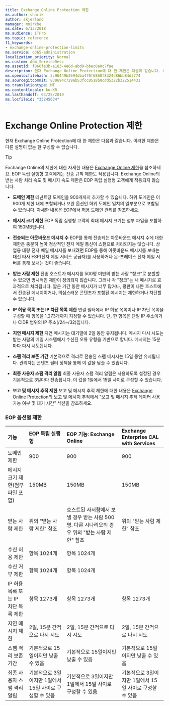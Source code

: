 ```yaml
---
title: Exchange Online Protection 제한
ms.author: sharik
author: skjerland
manager: mnirkhe
ms.date: 6/13/2018
ms.audience: ITPro
ms.topic: reference
f1_keywords:
- exchange-online-protection-limits
ms.service: o365-administration
localization_priority: Normal
ms.custom: Adm_ServiceDesc
ms.assetid: f866fe3b-a183-4e6d-abd9-bbec0a0c7fae
description: 현재 Exchange Online Protection에 대 한 제한은 다음과 같습니다. 이러한 제한은 다른 설명이 없는 한 구성할 수 없습니다.
ms.openlocfilehash: 3c96449b2694dba470f6860f8324d86bb84d3774
ms.sourcegitcommit: 830694c729ab53fcc8518b0cdd5322b322514431
ms.translationtype: MT
ms.contentlocale: ko-KR
ms.lasthandoff: 04/25/2019
ms.locfileid: "33245634"
---
```

# <a name="exchange-online-protection-limits"></a>Exchange Online Protection 제한

현재 Exchange Online Protection에 대 한 제한은 다음과 같습니다. 이러한 제한은 다른 설명이 없는 한 구성할 수 없습니다. 
  
> [!TIP]
> Exchange Online의 제한에 대한 자세한 내용은 [Exchange Online 제한](../exchange-online-service-description/exchange-online-limits.md)을 참조하세요. EOP 독립 실행형 고객에게는 전송 규칙 제한도 적용됩니다. Exchange Online의 받는 사람 처리 속도 및 메시지 속도 제한은 EOP 독립 실행형 고객에게 적용되지 않습니다. 
  
- **도메인 제한** 테넌트당 도메인을 900개까지 추가할 수 있습니다. 하위 도메인은 이 900개 제한 내에 포함되거나 보완 옵션인 하위 도메인 일치의 일부분으로 포함될 수 있습니다. 자세한 내용은 [EOP에서 허용 도메인 관리](https://go.microsoft.com/fwlink/p/?LinkId=282239)를 참조하세요.
    
- **메시지 크기 제한** EOP 독립 실행형 고객의 최대 메시지 크기는 첨부 파일을 포함하여 150MB입니다. 
    
- **전송되는 아웃바운드 메시지 수** EOP를 통해 전송되는 아웃바운드 메시지 수에 대한 제한은 충분히 높아 정상적인 전자 메일 통신이 스팸으로 처리되지는 않습니다. 상업용 대량 전자 메일 메시지를 보내려면 EOP를 통해 아웃바운드 메시지를 보내는 대신 타사 ESP(전자 메일 서비스 공급자)를 사용하거나 온-프레미스 전자 메일 서버를 통해 보내는 것이 좋습니다. 
    
- **받는 사람 제한** 전송 호스트가 메시지를 500명 미만의 받는 사람 "청크"로 분할할 수 있으면 명시적인 제한이 정의되지 않습니다. 그러나 각 "청크"는 새 메시지로 효과적으로 처리됩니다. 짧은 기간 동안 메시지가 너무 많거나, 평판이 나쁜 호스트에서 전송된 메시지이거나, 의심스러운 콘텐츠가 포함된 메시지는 제한하거나 차단할 수 있습니다. 
    
- **IP 허용 목록 또는 IP 차단 목록 제한** 연결 필터에서 IP 허용 목록이나 IP 차단 목록을 구성할 때 항목을 1,273개까지 지정할 수 있습니다. 단, 한 항목은 단일 IP 주소이거나 CIDR 범위의 IP 주소(/24~/32)입니다. 
    
- **지연 메시지 제한** 지연 메시지는 대기열에 2일 동안 유지됩니다. 메시지 다시 시도는 받는 사람의 메일 시스템에서 수신된 오류 유형을 기반으로 합니다. 메시지는 15분마다 다시 시도됩니다. 
    
- **스팸 격리 보존 기간** 기본적으로 격리로 전송된 스팸 메시지는 15일 동안 유지됩니다. 관리자는 콘텐츠 필터 정책을 통해 이 값을 낮출 수 있습니다. 
    
- **최종 사용자 스팸 격리 알림** 최종 사용자 스팸 격리 알림은 사용하도록 설정된 경우 기본적으로 3일마다 전송됩니다. 이 값을 1일에서 15일 사이로 구성할 수 있습니다. 
    
- **보고 및 메시지 추적 제한** 보고 및 메시지 추적 제한에 대한 내용은 [Exchange Online Protection의 보고 및 메시지 추적](https://go.microsoft.com/fwlink/?LinkId=394248)에서 "보고 및 메시지 추적 데이터 사용 가능 여부 및 대기 시간" 섹션을 참조하세요.
    
### <a name="limits-across-eop-options"></a>EOP 옵션별 제한

|**기능**|****EOP 독립 실행형****|****EOP 기능: Exchange Online****|****Exchange Enterprise CAL with Services****|
|:-----|:-----|:-----|:-----|
|도메인 제한  <br/> |900  <br/> |900  <br/> |900  <br/> |
|메시지 크기 제한(첨부 파일 포함)  <br/> |150MB  <br/> |150MB  <br/> |150MB  <br/> |
|받는 사람 제한  <br/> |위의 "받는 사람 제한" 참조  <br/> |호스트된 사서함에서 보낼 경우 받는 사람 500명. 다른 시나리오의 경우 위의 "받는 사람 제한" 참조  <br/> |위의 "받는 사람 제한" 참조  <br/> |
|수신 허용 제한  <br/> |항목 1024개  <br/> |항목 1024개  <br/> ||
|수신 거부 제한  <br/> |항목 1024개  <br/> |항목 1024개  <br/> ||
|IP 허용 목록 또는 IP 차단 목록 제한  <br/> |항목 1273개  <br/> |항목 1273개  <br/> |항목 1273개  <br/> |
|지연 메시지 제한  <br/> |2일, 15분 간격으로 다시 시도  <br/> |2일, 15분 간격으로 다시 시도  <br/> |2일, 15분 간격으로 다시 시도  <br/> |
|스팸 격리 보존 기간  <br/> |기본적으로 15일이지만 낮출 수 있음  <br/> |기본적으로 15일이지만 낮출 수 있음  <br/> |기본적으로 15일이지만 낮출 수 있음  <br/> |
|최종 사용자 스팸 격리 알림  <br/> |기본적으로 3일이지만 1일에서 15일 사이로 구성할 수 있음  <br/> |기본적으로 3일이지만 1일에서 15일 사이로 구성할 수 있음  <br/> |기본적으로 3일이지만 1일에서 15일 사이로 구성할 수 있음  <br/> |
   

